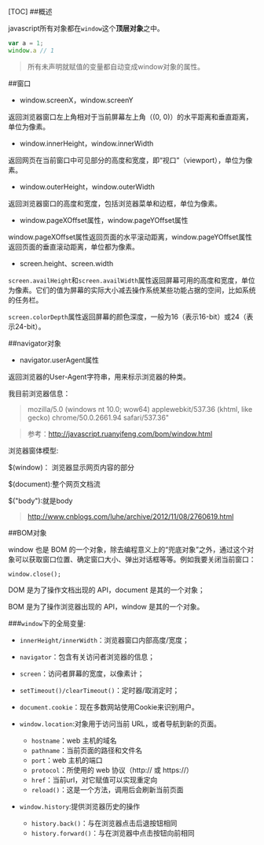 [TOC]
##概述

javascript所有对象都在`window`这个**顶层对象**之中。

```js
var a = 1;
window.a // 1
```

>所有未声明就赋值的变量都自动变成window对象的属性。

##窗口

 - window.screenX，window.screenY

返回浏览器窗口左上角相对于当前屏幕左上角（(0, 0)）的水平距离和垂直距离，单位为像素。

 - window.innerHeight，window.innerWidth

返回网页在当前窗口中可见部分的高度和宽度，即“视口”（viewport），单位为像素。 

 - window.outerHeight，window.outerWidth

返回浏览器窗口的高度和宽度，包括浏览器菜单和边框，单位为像素。

 - window.pageXOffset属性，window.pageYOffset属性 

window.pageXOffset属性返回页面的水平滚动距离，window.pageYOffset属性返回页面的垂直滚动距离，单位都为像素。

 - screen.height、screen.width

`screen.availHeight`和`screen.availWidth`属性返回屏幕可用的高度和宽度，单位为像素。它们的值为屏幕的实际大小减去操作系统某些功能占据的空间，比如系统的任务栏。

`screen.colorDepth`属性返回屏幕的颜色深度，一般为16（表示16-bit）或24（表示24-bit）。

##navigator对象

 - navigator.userAgent属性

返回浏览器的User-Agent字符串，用来标示浏览器的种类。

我目前浏览器信息：

>mozilla/5.0 (windows nt 10.0; wow64) applewebkit/537.36 (khtml, like gecko) chrome/50.0.2661.94 safari/537.36"

>参考：http://javascript.ruanyifeng.com/bom/window.html 

浏览器窗体模型:

$(window)：  浏览器显示网页内容的部分

$(document):整个网页文档流

$("body"):就是body

>http://www.cnblogs.com/luhe/archive/2012/11/08/2760619.html 


##BOM对象

window 也是 BOM 的一个对象，除去编程意义上的“兜底对象”之外，通过这个对象可以获取窗口位置、确定窗口大小、弹出对话框等等。例如我要关闭当前窗口：

    window.close();

DOM 是为了操作文档出现的 API，document 是其的一个对象；

BOM 是为了操作浏览器出现的 API，window 是其的一个对象。


###`window`下的全局变量:

 - `innerHeight/innerWidth`：浏览器窗口内部高度/宽度；

 - `navigator`：包含有关访问者浏览器的信息；

 - `screen`：访问者屏幕的宽度，以像素计；

 - `setTimeout()/clearTimeout()`：定时器/取消定时；

 - `document.cookie`：现在多数网站使用Cookie来识别用户。

 - `window.location`:对象用于访问当前 URL，或者导航到新的页面。
     + `hostname`：web 主机的域名
     + `pathname`：当前页面的路径和文件名
     + `port`：web 主机的端口
     + `protocol`：所使用的 web 协议（http:// 或 https://）
     + `href`：当前url，对它赋值可以实现重定向
     + `reload()`：这是一个方法，调用后会刷新当前页面

 - `window.history`:提供浏览器历史的操作
     + `history.back()`：与在浏览器点击后退按钮相同
     + `history.forward()`：与在浏览器中点击按钮向前相同








